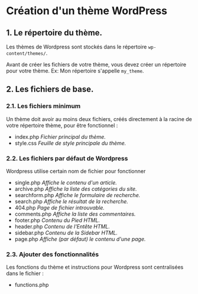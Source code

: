 # Création d'un thème WordPress

## 1. Le répertoire du thème.

Les thèmes de Wordpress sont stockés dans le répertoire `wp-content/themes/`.

Avant de créer les fichiers de votre thème, vous devez créer un répertoire
pour votre thème.
Ex: Mon répertoire s'appelle `my_theme`. 

## 2. Les fichiers de base.

### 2.1. Les fichiers minimum

Un thème doit avoir au moins deux fichiers, créés directement à la racine de 
votre répertoire thème, pour être fonctionnel :

- index.php      _Fichier principal du thème._
- style.css      _Feuille de style principale du thème._

### 2.2. Les fichiers par défaut de Wordpress

Wordpress utilise certain nom de fichier pour fonctionner

- single.php     _Affiche le contenu d'un article._
- archive.php    _Affiche la liste des catégories du site._
- searchform.php _Affiche le formulaire de recherche._
- search.php     _Affiche le résultat de la recherche._
- 404.php        _Page de fichier introuvable._
- comments.php   _Affiche la liste des commentaires._
- footer.php     _Contenu du Pied HTML._
- header.php     _Contenu de l'Entête HTML._
- sidebar.php    _Contenu de la Sidebar HTML._
- page.php       _Affiche (par défaut) le contenu d'une page._

### 2.3. Ajouter des fonctionnalités

Les fonctions du thème et instructions pour Wordpress sont centralisées dans
le fichier :

- functions.php


